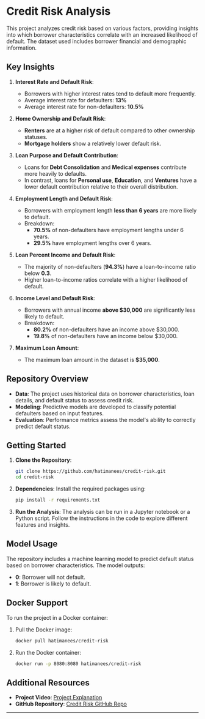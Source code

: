 # Credit Risk Analysis

This project analyzes credit risk based on various factors, providing insights into which borrower characteristics correlate with an increased likelihood of default. The dataset used includes borrower financial and demographic information.

## Key Insights

1. **Interest Rate and Default Risk**: 
   - Borrowers with higher interest rates tend to default more frequently.
   - Average interest rate for defaulters: **13%**
   - Average interest rate for non-defaulters: **10.5%**

2. **Home Ownership and Default Risk**:
   - **Renters** are at a higher risk of default compared to other ownership statuses.
   - **Mortgage holders** show a relatively lower default risk.

3. **Loan Purpose and Default Contribution**:
   - Loans for **Debt Consolidation** and **Medical expenses** contribute more heavily to defaults.
   - In contrast, loans for **Personal use**, **Education**, and **Ventures** have a lower default contribution relative to their overall distribution.

4. **Employment Length and Default Risk**:
   - Borrowers with employment length **less than 6 years** are more likely to default.
   - Breakdown:
     - **70.5%** of non-defaulters have employment lengths under 6 years.
     - **29.5%** have employment lengths over 6 years.

5. **Loan Percent Income and Default Risk**:
   - The majority of non-defaulters (**94.3%**) have a loan-to-income ratio below **0.3**.
   - Higher loan-to-income ratios correlate with a higher likelihood of default.

6. **Income Level and Default Risk**:
   - Borrowers with annual income **above $30,000** are significantly less likely to default.
   - Breakdown:
     - **80.2%** of non-defaulters have an income above $30,000.
     - **19.8%** of non-defaulters have an income below $30,000.

7. **Maximum Loan Amount**:
   - The maximum loan amount in the dataset is **$35,000**.

## Repository Overview

- **Data**: The project uses historical data on borrower characteristics, loan details, and default status to assess credit risk.
- **Modeling**: Predictive models are developed to classify potential defaulters based on input features.
- **Evaluation**: Performance metrics assess the model's ability to correctly predict default status.

## Getting Started

1. **Clone the Repository**:
   ```bash
   git clone https://github.com/hatimanees/credit-risk.git
   cd credit-risk
   ```

2. **Dependencies**: Install the required packages using:
   ```bash
   pip install -r requirements.txt
   ```

3. **Run the Analysis**: 
   The analysis can be run in a Jupyter notebook or a Python script. Follow the instructions in the code to explore different features and insights.

## Model Usage

The repository includes a machine learning model to predict default status based on borrower characteristics. The model outputs:
- **0**: Borrower will not default.
- **1**: Borrower is likely to default.

## Docker Support

To run the project in a Docker container:
1. Pull the Docker image:
   ```bash
   docker pull hatimanees/credit-risk
   ```

2. Run the Docker container:
   ```bash
   docker run -p 8080:8080 hatimanees/credit-risk
   ```

## Additional Resources

- **Project Video**: [Project Explanation](https://drive.google.com/file/d/1nDHLevXd9bF3vZ7_2RckxUpyhbVXHGT0/view?usp=sharing)
- **GitHub Repository**: [Credit Risk GitHub Repo](https://github.com/hatimanees/credit-risk)

---

